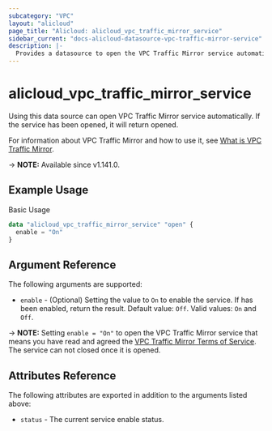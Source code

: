 ```yaml
---
subcategory: "VPC"
layout: "alicloud"
page_title: "Alicloud: alicloud_vpc_traffic_mirror_service"
sidebar_current: "docs-alicloud-datasource-vpc-traffic-mirror-service"
description: |-
  Provides a datasource to open the VPC Traffic Mirror service automatically.
---
```


# alicloud_vpc_traffic_mirror_service

Using this data source can open VPC Traffic Mirror service automatically. If the service has been opened, it will return opened.

For information about VPC Traffic Mirror and how to use it, see [What is VPC Traffic Mirror](https://www.alibabacloud.com/help/en/vpc/user-guide/traffic-mirroring-overview).

-> **NOTE:** Available since v1.141.0.

## Example Usage

Basic Usage

```terraform
data "alicloud_vpc_traffic_mirror_service" "open" {
  enable = "On"
}
```

## Argument Reference

The following arguments are supported:

* `enable` - (Optional) Setting the value to `On` to enable the service. If has been enabled, return the result. Default value: `Off`. Valid values: `On` and `Off`.

-> **NOTE:** Setting `enable = "On"` to open the VPC Traffic Mirror service that means you have read and agreed the [VPC Traffic Mirror Terms of Service](https://help.aliyun.com/zh/vpc/support/vpc-terms-of-service). The service can not closed once it is opened.

## Attributes Reference

The following attributes are exported in addition to the arguments listed above:

* `status` - The current service enable status. 
